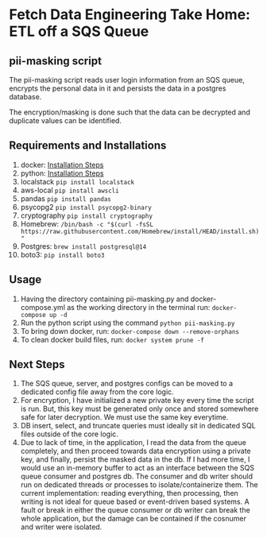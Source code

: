 # Fetch Data Engineering Take Home: ETL off a SQS Queue 


## pii-masking script


The pii-masking script reads user login information from an SQS queue, encrypts the personal data in it and persists the data in a postgres database. 

The encryption/masking is done such that the data can be decrypted and duplicate values can be identified.


## Requirements and Installations


1. docker: [Installation Steps](https://docs.docker.com/get-docker/)
2. python: [Installation Steps](https://docs.python-guide.org/starting/install3/osx/)
3. localstack
    `pip install localstack`
4. aws-local
    `pip install awscli`
5. pandas
    `pip install pandas`
6. psycopg2
    `pip install psycopg2-binary`
7. cryptography
    `pip install cryptography`
8. Homebrew:
    `/bin/bash -c "$(curl -fsSL https://raw.githubusercontent.com/Homebrew/install/HEAD/install.sh)"`
9. Postgres:
    `brew install postgresql@14`
10. boto3:
    `pip install boto3`


## Usage


1. Having the directory containing pii-masking.py and docker-compose.yml as the working directory in the terminal run: 
    `docker-compose up -d`
2. Run the python script using the command
    `python pii-masking.py`
3. To bring down docker, run:
    `docker-compose down --remove-orphans`
4. To clean docker build files, run:
    `docker system prune -f`


## Next Steps


1. The SQS queue, server, and postgres configs can be moved to a dedicated config file away from the core logic.
2. For encryption, I have initialized a new private key every time the script is run. But, this key must be generated only once and stored somewhere safe for later decryption. We must use the same key everytime.
3. DB insert, select, and truncate queries must ideally sit in dedicated SQL files outside of the core logic.
4. Due to lack of time, in the application, I read the data from the queue completely, and then proceed towards data encryption using a private key, and finally, persist the masked data in the db. If I had more time, I would use an in-memory buffer to act as an interface between the SQS queue consumer and postgres db. The consumer and db writer should run on dedicated threads or processes to isolate/containerize them. The current implementation: reading everything, then processing, then writing is not ideal for queue based or event-driven based systems. A fault or break in either the queue consumer or db writer can break the whole application, but the damage can be contained if the cosnumer and writer were isolated.

